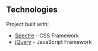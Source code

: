 ## Technologies

Project built with:

- [Spectre](https://picturepan2.github.io/spectre/) - CSS Framework
- [jQuery](https://jquery.com/) - JavaScript Framework
